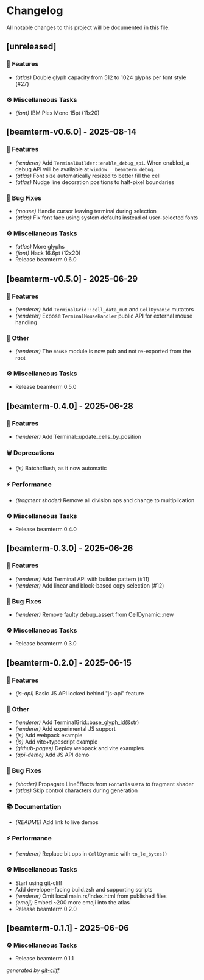 # Changelog

All notable changes to this project will be documented in this file.

## [unreleased]

### 🚀 Features

- *(atlas)* Double glyph capacity from 512 to 1024 glyphs per font style (#27)

### ⚙️ Miscellaneous Tasks

- *(font)* IBM Plex Mono 15pt (11x20)

## [beamterm-v0.6.0] - 2025-08-14

### 🚀 Features

- *(renderer)* Add `TerminalBuilder::enable_debug_api`. When enabled, a debug API will be available at `window.__beamterm_debug`.
- *(atlas)* Font size automatically resized to better fill the cell
- *(atlas)* Nudge line decoration positions to half-pixel boundaries

### 🐛 Bug Fixes

- *(mouse)* Handle cursor leaving terminal during selection
- *(atlas)* Fix font face using system defaults instead of user-selected fonts

### ⚙️ Miscellaneous Tasks

- *(atlas)* More glyphs
- *(font)* Hack 16.6pt (12x20)
- Release beamterm 0.6.0

## [beamterm-v0.5.0] - 2025-06-29

### 🚀 Features

- *(renderer)* Add `TerminalGrid::cell_data_mut` and `CellDynamic` mutators
- *(renderer)* Expose `TerminalMouseHandler` public API for external mouse handling

### 💼 Other

- *(renderer)* The `mouse` module is now pub and not re-exported from the root

### ⚙️ Miscellaneous Tasks

- Release beamterm 0.5.0

## [beamterm-0.4.0] - 2025-06-28

### 🚀 Features

- *(renderer)* Add Terminal::update_cells_by_position

### 🗑️ Deprecations

- *(js)* Batch::flush, as it now automatic

### ⚡ Performance

- *(fragment shader)* Remove all division ops and change to multiplication

### ⚙️ Miscellaneous Tasks

- Release beamterm 0.4.0

## [beamterm-0.3.0] - 2025-06-26

### 🚀 Features

- *(renderer)* Add Terminal API with builder pattern (#11)
- *(renderer)* Add linear and block-based copy selection (#12)

### 🐛 Bug Fixes

- *(renderer)* Remove faulty debug_assert from CellDynamic::new

### ⚙️ Miscellaneous Tasks

- Release beamterm 0.3.0

## [beamterm-0.2.0] - 2025-06-15

### 🚀 Features

- *(js-api)* Basic JS API locked behind "js-api" feature

### 💼 Other

- *(renderer)* Add TerminalGrid::base_glyph_id(&str)
- *(renderer)* Add experimental JS support
- *(js)* Add webpack example
- *(js)* Add vite+typescript example
- *(github-pages)* Deploy webpack and vite examples
- *(api-demo)* Add JS API demo

### 🐛 Bug Fixes

- *(shader)* Propagate LineEffects from `FontAtlasData` to fragment shader
- *(atlas)* Skip control characters during generation

### 📚 Documentation

- *(README)* Add link to live demos

### ⚡ Performance

- *(renderer)* Replace bit ops in `CellDynamic` with `to_le_bytes()`

### ⚙️ Miscellaneous Tasks

- Start using git-cliff
- Add developer-facing build.zsh and supporting scripts
- *(renderer)* Omit local main.rs/index.html from published files
- *(emoji)* Embed ~200 more emoji into the atlas
- Release beamterm 0.2.0

## [beamterm-0.1.1] - 2025-06-06

### ⚙️ Miscellaneous Tasks

- Release beamterm 0.1.1


*generated by [git-cliff](https://git-cliff.org/docs/)*
